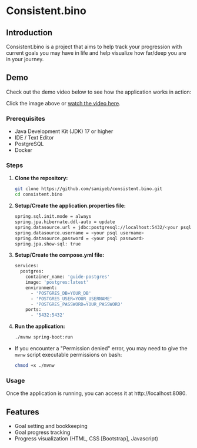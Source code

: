 # Consistent.bino

## Introduction
Consistent.bino is a project that aims to help track your progression with current goals you may have in life and help visualize how far/deep you are in your journey.

## Demo

Check out the demo video below to see how the application works in action:

Click the image above or [watch the video here](https://youtu.be/HYIML1i0IfM).

### Prerequisites
- Java Development Kit (JDK) 17 or higher
- IDE / Text Editor
- PostgreSQL
- Docker

### Steps
1. **Clone the repository:**
   ```sh
   git clone https://github.com/samiyeb/consistent.bino.git
   cd consistent.bino

2. **Setup/Create the application.properties file:**
   ```sh
   spring.sql.init.mode = always
   spring.jpa.hibernate.ddl-auto = update
   spring.datasource.url = jdbc:postgresql://localhost:5432/<your psql username>
   spring.datasource.username = <your psql username>
   spring.datasource.password = <your psql password>
   spring.jpa.show-sql: true

3. **Setup/Create the compose.yml file:**
   ```sh
   services:
     postgres:
       container_name: 'guide-postgres'
       image: 'postgres:latest'
       environment:
         - 'POSTGRES_DB=YOUR_DB'
         - 'POSTGRES_USER=YOUR_USERNAME'
         - 'POSTGRES_PASSWORD=YOUR_PASSWORD'
       ports:
         - '5432:5432'

4. **Run the application:**

   ```sh
   ./mvnw spring-boot:run

- If you encounter a "Permission denied" error, you may need to give the `mvnw` script executable permissions on bash:

   ```sh
   chmod +x ./mvnw

### Usage
Once the application is running, you can access it at http://localhost:8080. 

## Features
* Goal setting and bookkeeping
* Goal progress tracking
* Progress visualization (HTML, CSS [Bootstrap], Javascript)

